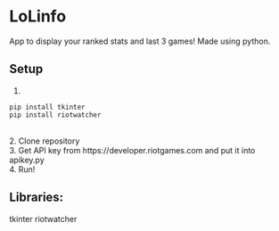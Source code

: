 # LoLinfo
App to display your ranked stats and last 3 games!
Made using python. 
## Setup
1.
```
pip install tkinter
pip install riotwatcher
```
<br />
2. Clone repository <br />
3. Get API key from https://developer.riotgames.com and put it into apikey.py <br />
4. Run!


## Libraries: 
tkinter
riotwatcher
